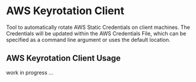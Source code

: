 # AWS Keyrotation Client

Tool to automatically rotate AWS Static Credentials on client machines. The Credentials will be updated within the AWS Credentials File, which can be specified as a command line argument or uses the default location.

## AWS Keyrotation Client Usage

work in progress ...